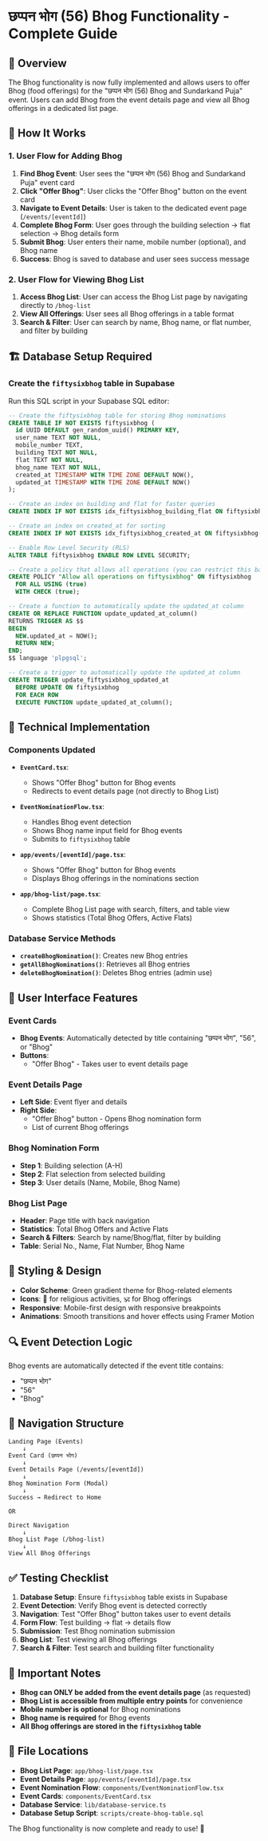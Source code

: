 # छप्पन भोग (56) Bhog Functionality - Complete Guide

## 🎯 **Overview**
The Bhog functionality is now fully implemented and allows users to offer Bhog (food offerings) for the "छप्पन भोग (56) Bhog and Sundarkand Puja" event. Users can add Bhog from the event details page and view all Bhog offerings in a dedicated list page.

## 🚀 **How It Works**

### **1. User Flow for Adding Bhog**
1. **Find Bhog Event**: User sees the "छप्पन भोग (56) Bhog and Sundarkand Puja" event card
2. **Click "Offer Bhog"**: User clicks the "Offer Bhog" button on the event card
3. **Navigate to Event Details**: User is taken to the dedicated event page (`/events/[eventId]`)
4. **Complete Bhog Form**: User goes through the building selection → flat selection → Bhog details form
5. **Submit Bhog**: User enters their name, mobile number (optional), and Bhog name
6. **Success**: Bhog is saved to database and user sees success message

### **2. User Flow for Viewing Bhog List**
1. **Access Bhog List**: User can access the Bhog List page by navigating directly to `/bhog-list`
2. **View All Offerings**: User sees all Bhog offerings in a table format
3. **Search & Filter**: User can search by name, Bhog name, or flat number, and filter by building

## 🏗️ **Database Setup Required**

### **Create the `fiftysixbhog` table in Supabase**

Run this SQL script in your Supabase SQL editor:

```sql
-- Create the fiftysixbhog table for storing Bhog nominations
CREATE TABLE IF NOT EXISTS fiftysixbhog (
  id UUID DEFAULT gen_random_uuid() PRIMARY KEY,
  user_name TEXT NOT NULL,
  mobile_number TEXT,
  building TEXT NOT NULL,
  flat TEXT NOT NULL,
  bhog_name TEXT NOT NULL,
  created_at TIMESTAMP WITH TIME ZONE DEFAULT NOW(),
  updated_at TIMESTAMP WITH TIME ZONE DEFAULT NOW()
);

-- Create an index on building and flat for faster queries
CREATE INDEX IF NOT EXISTS idx_fiftysixbhog_building_flat ON fiftysixbhog(building, flat);

-- Create an index on created_at for sorting
CREATE INDEX IF NOT EXISTS idx_fiftysixbhog_created_at ON fiftysixbhog(created_at DESC);

-- Enable Row Level Security (RLS)
ALTER TABLE fiftysixbhog ENABLE ROW LEVEL SECURITY;

-- Create a policy that allows all operations (you can restrict this based on your needs)
CREATE POLICY "Allow all operations on fiftysixbhog" ON fiftysixbhog
  FOR ALL USING (true)
  WITH CHECK (true);

-- Create a function to automatically update the updated_at column
CREATE OR REPLACE FUNCTION update_updated_at_column()
RETURNS TRIGGER AS $$
BEGIN
  NEW.updated_at = NOW();
  RETURN NEW;
END;
$$ language 'plpgsql';

-- Create a trigger to automatically update the updated_at column
CREATE TRIGGER update_fiftysixbhog_updated_at 
  BEFORE UPDATE ON fiftysixbhog 
  FOR EACH ROW 
  EXECUTE FUNCTION update_updated_at_column();
```

## 🔧 **Technical Implementation**

### **Components Updated**
- **`EventCard.tsx`**: 
  - Shows "Offer Bhog" button for Bhog events
  - Redirects to event details page (not directly to Bhog List)

- **`EventNominationFlow.tsx`**: 
  - Handles Bhog event detection
  - Shows Bhog name input field for Bhog events
  - Submits to `fiftysixbhog` table

- **`app/events/[eventId]/page.tsx`**: 
  - Shows "Offer Bhog" button for Bhog events
  - Displays Bhog offerings in the nominations section

- **`app/bhog-list/page.tsx`**: 
  - Complete Bhog List page with search, filters, and table view
  - Shows statistics (Total Bhog Offers, Active Flats)

### **Database Service Methods**
- **`createBhogNomination()`**: Creates new Bhog entries
- **`getAllBhogNominations()`**: Retrieves all Bhog entries
- **`deleteBhogNomination()`**: Deletes Bhog entries (admin use)

## 📱 **User Interface Features**

### **Event Cards**
- **Bhog Events**: Automatically detected by title containing "छप्पन भोग", "56", or "Bhog"
- **Buttons**: 
  - "Offer Bhog" - Takes user to event details page

### **Event Details Page**
- **Left Side**: Event flyer and details
- **Right Side**: 
  - "Offer Bhog" button - Opens Bhog nomination form
  - List of current Bhog offerings

### **Bhog Nomination Form**
- **Step 1**: Building selection (A-H)
- **Step 2**: Flat selection from selected building
- **Step 3**: User details (Name, Mobile, Bhog Name)

### **Bhog List Page**
- **Header**: Page title with back navigation
- **Statistics**: Total Bhog Offers and Active Flats
- **Search & Filters**: Search by name/Bhog/flat, filter by building
- **Table**: Serial No., Name, Flat Number, Bhog Name

## 🎨 **Styling & Design**
- **Color Scheme**: Green gradient theme for Bhog-related elements
- **Icons**: 🙏 for religious activities, 🕉️ for Bhog offerings
- **Responsive**: Mobile-first design with responsive breakpoints
- **Animations**: Smooth transitions and hover effects using Framer Motion

## 🔍 **Event Detection Logic**
Bhog events are automatically detected if the event title contains:
- "छप्पन भोग"
- "56"
- "Bhog"

## 📍 **Navigation Structure**
```
Landing Page (Events)
    ↓
Event Card (छप्पन भोग)
    ↓
Event Details Page (/events/[eventId])
    ↓
Bhog Nomination Form (Modal)
    ↓
Success → Redirect to Home

OR

Direct Navigation
    ↓
Bhog List Page (/bhog-list)
    ↓
View All Bhog Offerings
```

## ✅ **Testing Checklist**
1. **Database Setup**: Ensure `fiftysixbhog` table exists in Supabase
2. **Event Detection**: Verify Bhog event is detected correctly
3. **Navigation**: Test "Offer Bhog" button takes user to event details
4. **Form Flow**: Test building → flat → details flow
5. **Submission**: Test Bhog nomination submission
6. **Bhog List**: Test viewing all Bhog offerings
7. **Search & Filter**: Test search and building filter functionality

## 🚨 **Important Notes**
- **Bhog can ONLY be added from the event details page** (as requested)
- **Bhog List is accessible from multiple entry points** for convenience
- **Mobile number is optional** for Bhog nominations
- **Bhog name is required** for Bhog events
- **All Bhog offerings are stored in the `fiftysixbhog` table**

## 🔗 **File Locations**
- **Bhog List Page**: `app/bhog-list/page.tsx`
- **Event Details Page**: `app/events/[eventId]/page.tsx`
- **Event Nomination Flow**: `components/EventNominationFlow.tsx`
- **Event Cards**: `components/EventCard.tsx`
- **Database Service**: `lib/database-service.ts`
- **Database Setup Script**: `scripts/create-bhog-table.sql`

The Bhog functionality is now complete and ready to use! 🎉
